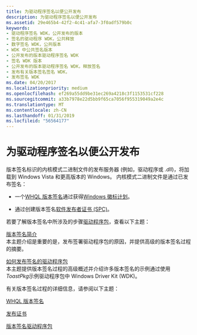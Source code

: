 ```yaml
---
title: 为驱动程序签名以便公开发布
description: 为驱动程序签名以便公开发布
ms.assetid: 29e465b4-42f2-4c41-afa7-3f0adf579b0c
keywords:
- 驱动程序签名 WDK，公开发布的版本
- 签名的驱动程序 WDK，公共释放
- 数字签名 WDK，公共版本
- WDK 中公共签名版本
- 公开发布的版本驱动程序签名 WDK
- 签名 WDK 版本
- 公开发布的版本驱动程序签名 WDK，释放签名
- 发布有关版本签名签名 WDK，
- 发布签名 WDK
ms.date: 04/20/2017
ms.localizationpriority: medium
ms.openlocfilehash: ef269a55dd9be31ec269a4218c3f1153531cf228
ms.sourcegitcommit: a33b7978e22d5bb9f65ca7056f955319049a2e4c
ms.translationtype: MT
ms.contentlocale: zh-CN
ms.lasthandoff: 01/31/2019
ms.locfileid: "56564177"
---
```

# <a name="signing-drivers-for-public-release"></a>为驱动程序签名以便公开发布


版本签名标识的内核模式二进制文件的发布服务器 (例如，驱动程序或 *.dll*)，将加载到 Windows Vista 和更高版本的 Windows。 内核模式二进制文件是通过已发布签名：

-   一个[WHQL 版本签名](whql-release-signature.md)通过获得[Windows 徽标计划](https://msdn.microsoft.com/windows-drivers/develop/testing_a_driver)。

-   通过创建版本签名[软件发布者证书 (SPC)](software-publisher-certificate.md)。

若要了解版本签名中所涉及的步骤[驱动程序包](driver-packages.md)，查看以下主题：

<a href="" id="introduction-to-release-signing"></a>[版本签名简介](introduction-to-release-signing.md)  
本主题介绍是重要的是，发布签署驱动程序包的原因，并提供高级的版本签名过程的摘要。

<a href="" id="how-to-release-sign-a-driver-package"></a>[如何发布签名的驱动程序包](how-to-release-sign-a-driver-package.md)  
本主题提供版本签名过程的高级概述并介绍许多版本签名的示例通过使用*ToastPkg*示例驱动程序包中 Windows Driver Kit (WDK)。

有关版本签名过程的详细信息，请参阅以下主题：

[WHQL 版本签名](whql-release-signature.md)

[发布证书](release-certificates.md)

[版本签名驱动程序包](release-signing-driver-packages.md)

 

 






